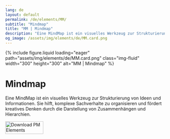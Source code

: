 ```yaml
---
lang: de
layout: default
permalink: /de/elements/MM/
subtitle: "Mindmap"
title: "MM | Mindmap"
description: "Eine MindMap ist ein visuelles Werkzeug zur Strukturierung von Ideen und Informationen. Sie hilft, komplexe Sachverhalte zu organisieren und fördert kreatives Denken durch die Darstellung von Zusammenhängen und Hierarchien."
og_image: /assets/img/elements/de/MM.card.png
---
```


{% include figure.liquid loading="eager" path="assets/img/elements/de/MM.card.png" class="img-fluid" width="300" height="300" alt="MM | Mindmap" %}

# Mindmap

Eine MindMap ist ein visuelles Werkzeug zur Strukturierung von Ideen und Informationen. Sie hilft, komplexe Sachverhalte zu organisieren und fördert kreatives Denken durch die Darstellung von Zusammenhängen und Hierarchien.

<a href="https://apps.apple.com/app/apple-store/id6738084498?pt=127441684&ct=website&mt=8">
  <img src="{{ "assets/img/en/appstore.png" | relative_url }}" width="120" height="40" alt="Download PM Elements">
</a>
